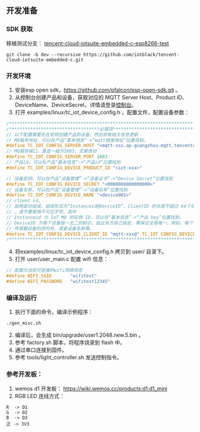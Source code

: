 ##  开发准备

### SDK 获取

移植测试分支： [tencent-cloud-iotsuite-embedded-c-esp8266-test](https://github.com/iotblack/tencent-cloud-iotsuite-embedded-c/tree/dev/user)

```shell
git clone -b dev --recursive https://github.com/iotblack/tencent-cloud-iotsuite-embedded-c.git
```


### 开发环境

1. 安装esp open sdk，https://github.com/pfalcon/esp-open-sdk.git 。
2. 从控制台创建产品和设备，获取对应的 MQTT Server Host、Product ID、DeviceName、DeviceSecret，详情请登录[控制台](https://console.qcloud.com/iotsuite/product)。
3. 打开 examples/linux/tc_iot_device_config.h ，配置文件，配置设备参数：
```c
/************************************************************************/
/**********************************必填项********************************/
// 以下配置需要先在官网创建产品和设备，然后获取相关信息更新
// MQ服务地址，可以在产品“基本信息”->“mqtt链接地址”位置找到。
#define TC_IOT_CONFIG_SERVER_HOST "<mqtt-xxx.ap-guangzhou.mqtt.tencentcloudmq.com>"
// MQ服务端口，直连一般为1883，无需改动
#define TC_IOT_CONFIG_SERVER_PORT 1883
// 产品id，可以在产品“基本信息”->“产品id”位置找到
#define TC_IOT_CONFIG_DEVICE_PRODUCT_ID "<iot-xxx>"

// 设备密钥，可以在产品“设备管理”->“设备证书”->“Device Secret”位置找到
#define TC_IOT_CONFIG_DEVICE_SECRET "<0000000000000000>"
// 设备名称，可以在产品“设备管理”->“设备名称”位置找到
#define TC_IOT_CONFIG_DEVICE_NAME "<device001>"
// client id，
// 由两部分组成，组成形式为“Instanceid@DeviceID”，ClientID 的长度不超过 64个字符
// ，请不要使用不可见字符。其中
// Instanceid 为 IoT MQ 的实例 ID，可以在“基本信息”->“产品 key”位置找到。
// DeviceID 为每个设备独一无二的标识，由业务方自己指定，需保证全局唯一，例如，每个
// 传感器设备的序列号，或者设备名称等。
#define TC_IOT_CONFIG_DEVICE_CLIENT_ID "mqtt-xxx@" TC_IOT_CONFIG_DEVICE_NAME
/************************************************************************/
```
4. 将examples/linux/tc_iot_device_config.h 拷贝到 user/ 目录下。
5. 打开 user/user_main.c 配置 wifi 信息：

```c
// 配置为当前可连接的wifi网络信息
#define WIFI_SSID       "wifitest"
#define WIFI_PASSWORD   "wifitest12345"
```


### 编译及运行
1. 执行下面的命令，编译示例程序：

```shell
./gen_misc.sh
```

2. 编译后，会生成 bin/upgrade/user1.2048.new.5.bin 。
3. 参考 factory.sh 脚本，将程序烧录到 flash 中。
4. 通过串口连接到固件。
5. 参考 tools/light_controller.sh 发送控制指令。


### 参考开发板：
1. wemos d1 开发板： https://wiki.wemos.cc/products:d1:d1_mini
2. RGB LED 连线方式：
```shell
R  -> D1
G  -> D2
B  -> D3
正 -> 3V3
```


